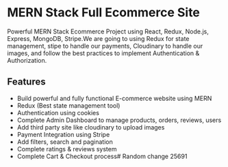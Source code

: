 # MERN Stack Full Ecommerce Site

Powerful MERN Stack Ecommerce Project using React, Redux, Node.js, Express, MongoDB, Stripe.We are going to using Redux for state management, stipe to handle our payments, Cloudinary to handle our images, and follow the best practices to implement Authentication & Authorization.

## Features

-   Build powerful and fully functional E-commerce website using MERN
-   Redux (Best state management tool)
-   Authentication using cookies
-   Complete Admin Dashboard to manage products, orders, reviews, users
-   Add third party site like cloudinary to upload images
-   Payment Integration using Stripe
-   Add filters, search and pagination
-   Complete ratings & reviews system
-   Complete Cart & Checkout process# Random change 25691
